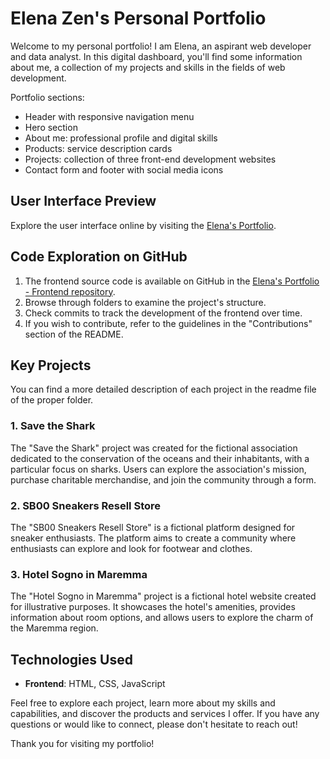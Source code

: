 # Elena Zen's Personal Portfolio

Welcome to my personal portfolio! I am Elena, an aspirant web developer and data analyst. In this digital dashboard, you'll find some information about me, a collection of my projects and skills in the fields of web development. 

Portfolio sections:
- Header with responsive navigation menu
- Hero section
- About me: professional profile and digital skills
- Products: service description cards 
- Projects: collection of three front-end development websites
- Contact form and footer with social media icons

## User Interface Preview

Explore the user interface online by visiting the [Elena's Portfolio](https://elenazen.it/).

## Code Exploration on GitHub

1. The frontend source code is available on GitHub in the [Elena's Portfolio - Frontend repository](https://github.com/elena563/mywebdev-portfolio/tree/master).
2. Browse through folders to examine the project's structure.
3. Check commits to track the development of the frontend over time.
4. If you wish to contribute, refer to the guidelines in the "Contributions" section of the README.

## Key Projects
You can find a more detailed description of each project in the readme file of the proper folder.

### 1. Save the Shark
The "Save the Shark" project was created for the fictional association dedicated to the conservation of the oceans and their inhabitants, with a particular focus on sharks. Users can explore the association's mission, purchase charitable merchandise, and join the community through a form.

### 2. SB00 Sneakers Resell Store
The "SB00 Sneakers Resell Store" is a fictional platform designed for sneaker enthusiasts. The platform aims to create a community where enthusiasts can explore and look for footwear and clothes.

### 3. Hotel Sogno in Maremma
The "Hotel Sogno in Maremma" project is a fictional hotel website created for illustrative purposes. It showcases the hotel's amenities, provides information about room options, and allows users to explore the charm of the Maremma region.

## Technologies Used

- **Frontend**: HTML, CSS, JavaScript

Feel free to explore each project, learn more about my skills and capabilities, and discover the products and services I offer. If you have any questions or would like to connect, please don't hesitate to reach out!

Thank you for visiting my portfolio!
